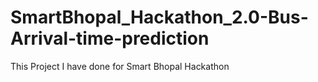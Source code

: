 # SmartBhopal_Hackathon_2.0-Bus-Arrival-time-prediction
This Project I have done for Smart Bhopal Hackathon
